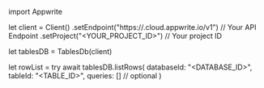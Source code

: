import Appwrite

let client = Client()
    .setEndpoint("https://<REGION>.cloud.appwrite.io/v1") // Your API Endpoint
    .setProject("<YOUR_PROJECT_ID>") // Your project ID

let tablesDB = TablesDb(client)

let rowList = try await tablesDB.listRows(
    databaseId: "<DATABASE_ID>",
    tableId: "<TABLE_ID>",
    queries: [] // optional
)

